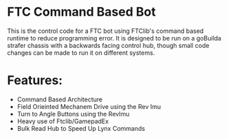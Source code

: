 # FTC Command Based Bot


This is the control code for a FTC bot using FTClib's command based
runtime to reduce programming error. It is designed to be run on a goBuilda
strafer chassis with a backwards facing control hub, though small code changes
can be made to run it on different systems.

# Features:

- Command Based Architecture
- Field Orieinted Mechanem Drive using the Rev Imu 
- Turn to Angle Buttons using the RevImu
- Heavy use of Ftclib/GamepadEx
- Bulk Read Hub to Speed Up Lynx Commands

